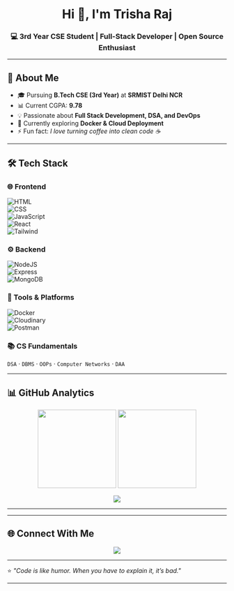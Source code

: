 <h1 align="center">Hi 👋, I'm Trisha Raj</h1>
<h3 align="center">💻 3rd Year CSE Student | Full-Stack Developer | Open Source Enthusiast</h3>

---

## 🚀 About Me  

- 🎓 Pursuing **B.Tech CSE (3rd Year)** at **SRMIST Delhi NCR**  
- 📊 Current CGPA: **9.78**  
- 💡 Passionate about **Full Stack Development, DSA, and DevOps**  
- 🌱 Currently exploring **Docker & Cloud Deployment**  
- ⚡ Fun fact: *I love turning coffee into clean code ☕*  

---

## 🛠️ Tech Stack  

### 🌐 Frontend  
![HTML](https://img.shields.io/badge/HTML5-E34F26?style=for-the-badge&logo=html5&logoColor=white)  
![CSS](https://img.shields.io/badge/CSS3-1572B6?style=for-the-badge&logo=css3&logoColor=white)  
![JavaScript](https://img.shields.io/badge/JavaScript-323330?style=for-the-badge&logo=javascript&logoColor=F7DF1E)  
![React](https://img.shields.io/badge/React-20232A?style=for-the-badge&logo=react&logoColor=61DAFB)  
![Tailwind](https://img.shields.io/badge/Tailwind_CSS-38B2AC?style=for-the-badge&logo=tailwind-css&logoColor=white)  

### ⚙️ Backend  
![NodeJS](https://img.shields.io/badge/Node.js-43853D?style=for-the-badge&logo=node.js&logoColor=white)  
![Express](https://img.shields.io/badge/Express.js-404D59?style=for-the-badge)  
![MongoDB](https://img.shields.io/badge/MongoDB-4EA94B?style=for-the-badge&logo=mongodb&logoColor=white)  

### 🧰 Tools & Platforms  
![Docker](https://img.shields.io/badge/Docker-2496ED?style=for-the-badge&logo=docker&logoColor=white)  
![Cloudinary](https://img.shields.io/badge/Cloudinary-3448C5?style=for-the-badge&logo=cloudinary&logoColor=white)  
![Postman](https://img.shields.io/badge/Postman-FF6C37?style=for-the-badge&logo=postman&logoColor=white)  

### 📚 CS Fundamentals  
`DSA` · `DBMS` · `OOPs` · `Computer Networks` · `DAA`

---

## 📊 GitHub Analytics  

<p align="center">
  <img src="https://github-readme-stats.vercel.app/api?username=TrishaRaj11&show_icons=true&theme=radical&hide_border=true&bg_color=0D1117" height="180em"/>
  <img src="https://github-readme-stats.vercel.app/api/top-langs/?username=TrishaRaj11&layout=compact&theme=radical&hide_border=true&bg_color=0D1117" height="180em"/>
</p>

<p align="center">
  <img src="https://streak-stats.demolab.com?user=TrishaRaj11&theme=radical&hide_border=true&background=0D1117"/>
</p>

---


---

## 🌐 Connect With Me  

<p align="center">
  <a href="https://portfolio-trisha.vercel.app/" target="_blank"><img src="https://img.shields.io/badge/Portfolio-FF5722?style=for-the-badge&logo=todoist&logoColor=white"/></a>
</p>

---

⭐ *"Code is like humor. When you have to explain it, it’s bad."*  

---
